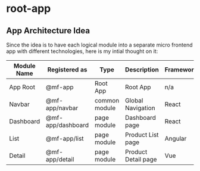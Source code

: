 # root-app

## App Architecture Idea

Since the idea is to have each logical module into a separate micro frontend app with different technologies, here is my intial thought on it:

| Module Name | Registered as     | Type          | Description         | Framework |
| ----------- | ----------------- | ------------- | ------------------- | --------- |
| App Root    | @mf-app           | Root App      | Root App            | n/a       |
| Navbar      | @mf-app/navbar    | common module | Global Navigation   | React     |
| Dashboard   | @mf-app/dashboard | page module   | Dashboard page      | React     |
| List        | @mf-app/list      | page module   | Product List page   | Angular   |
| Detail      | @mf-app/detail    | page module   | Product Detail page | Vue       |
